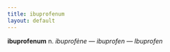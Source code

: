 ```yaml
---
title: ibuprofenum
layout: default
---
```


**ibuprofenum** n. *ibuprofène — ibuprofen — Ibuprofen*